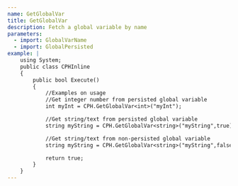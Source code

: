 ```yaml
---
name: GetGlobalVar
title: GetGlobalVar
description: Fetch a global variable by name
parameters:
  - import: GlobalVarName
  - import: GlobalPersisted
example: |
    using System;
    public class CPHInline
    {
        public bool Execute()
        {
            //Examples on usage
            //Get integer number from persisted global variable
            int myInt = CPH.GetGlobalVar<int>("myInt");

            //Get string/text from persisted global variable
            string myString = CPH.GetGlobalVar<string>("myString",true);

            //Get string/text from non-persisted global variable
            string myString = CPH.GetGlobalVar<string>("myString",false);

            return true;
        }
    }
---
```

